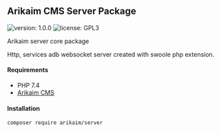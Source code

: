 ## Arikaim CMS Server Package
![version: 1.0.0](https://img.shields.io/github/release/arikaim/server.svg)
![license: GPL3](https://img.shields.io/badge/License-GPLv3-blue.svg)

Arikaim server core package

Http, services adb websocket server created with swoole php extension.

#### Requirements 
  * PHP 7.4
  * [Arikaim CMS](https://github.com/arikaim/arikaim)

#### Installation

```sh
composer require arikaim/server
```
